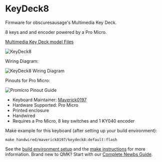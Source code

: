 # KeyDeck8



Firmware for obscuresausage's Multimedia Key Deck.

8 keys and and encoder powered by a Pro Micro.

[Multimedia Key Deck model Files](https://www.printables.com/model/389352-multimedia-key-deck)


![KeyDeck8](https://i.imgur.com/6G2LPLz.jpg)


Wiring Diagram:

![KeyDeck8 Wiring Diagram](https://i.imgur.com/1sOvYRU.jpg)


Pinouts for Pro Micro:

![Promicro Pinout Guide](https://i.imgur.com/LZ194Hf.jpg)



* Keyboard Maintainer: [Maverick0197](https://github.com/Maverick0197)
* Hardware Supported: Pro Micro
* Printed enclosure
* Handwired
* Requires a Pro Micro, 8 key switches and 1 KY040 encoder


Make example for this keyboard (after setting up your build environment):

    make handwired/maverick0197/keydeck8:default:flash

See the [build environment setup](https://docs.qmk.fm/#/getting_started_build_tools) and the [make instructions](https://docs.qmk.fm/#/getting_started_make_guide) for more information. Brand new to QMK? Start with our [Complete Newbs Guide](https://docs.qmk.fm/#/newbs).